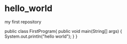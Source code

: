 # hello_world
my first repository

public class FirstProgram{
   public void main(String[] args) {
      System.out.println("hello world");
   }
}
